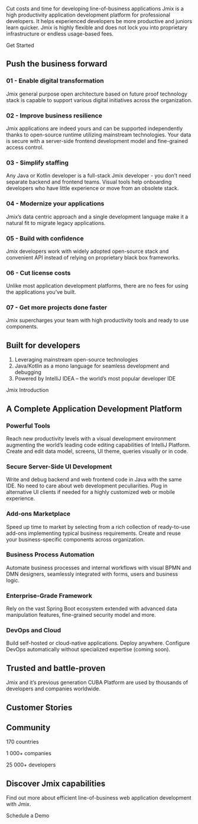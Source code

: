 


Cut costs and time for developing line-of-business applications
Jmix is a high productivity application development platform for professional developers. It helps experienced developers be more productive and juniors learn quicker. Jmix is highly flexible and does not lock you into proprietary infrastructure or endless usage-based fees.

Get Started

## Push the business forward

### 01 - Enable digital transformation

Jmix general purpose open architecture based on future proof technology stack is capable to support various digital initiatives across the organization.

### 02 - Improve business resilience

Jmix applications are indeed yours and can be supported independently thanks to open-source runtime utilizing mainstream technologies. Your data is secure with a server-side frontend development model and fine-grained access control.

### 03 - Simplify staffing

Any Java or Kotlin developer is a full-stack Jmix developer - you don’t need separate backend and frontend teams. Visual tools help onboarding developers who have little experience or move from an obsolete stack.

### 04 - Modernize your applications

Jmix’s data centric approach and a single development language make it a natural fit to migrate legacy applications.

### 05 - Build with confidence

Jmix developers work with widely adopted open-source stack and convenient API instead of relying on proprietary black box frameworks.

### 06 - Cut license costs

Unlike most application development platforms, there are no fees for using the applications you’ve built.

### 07 - Get more projects done faster

Jmix supercharges your team with high productivity tools and ready to use components.

## Built for developers

1. Leveraging mainstream open-source technologies
2. Java/Kotlin as a mono language for seamless development and debugging
3. Powered by IntelliJ IDEA – the world’s most popular developer IDE

Jmix Introduction


## A Complete Application Development Platform

### Powerful Tools
Reach new productivity levels with a visual development environment augmenting the world’s leading code editing capabilities of IntelliJ Platform. Create and edit data model, screens, UI theme, queries visually or in code.

### Secure Server-Side UI Development
Write and debug backend and web frontend code in Java with the same IDE. No need to care about web development peculiarities. Plug in alternative UI clients if needed for a highly customized web or mobile experience.


### Add-ons Marketplace
Speed up time to market by selecting from a rich collection of ready-to-use add-ons implementing typical business requirements. Create and reuse your business-specific components across organization.


### Business Process Automation
Automate business processes and internal workflows with visual BPMN and DMN designers, seamlessly integrated with forms, users and business logic.

### Enterprise-Grade Framework
Rely on the vast Spring Boot ecosystem extended with advanced data manipulation features, fine-grained security model and more.

### DevOps and Cloud
Build self-hosted or cloud-native applications. Deploy anywhere. Configure DevOps automatically without specialized expertise (coming soon).

## Trusted and battle-proven
Jmix and it’s previous generation CUBA Platform are used by thousands of developers and companies worldwide.

## Customer Stories

## Community

170
countries

1 000+
companies

25 000+
developers

## Discover Jmix capabilities
Find out more about efficient line-of-business web application development with Jmix.

Schedule a Demo